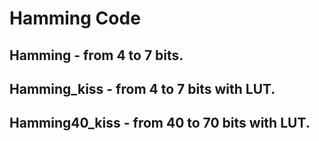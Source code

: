 # Hamming Code

## Hamming - from 4 to 7 bits.

## Hamming_kiss - from 4 to 7 bits with LUT.

## Hamming40_kiss - from 40 to 70 bits with LUT.